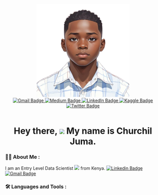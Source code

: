 

<div id="header"  align="center" >
  <picture >
  <img src="https://github.com/Chacho-Juma/Chacho-Juma/blob/72903b864391838bc5ab410a62fb4bb10ddcc352/images/ChurchilJuma.png"  width="300" height = "300" >
</picture>
  <div id="badges">

  <a href="mailto: ochiengchurchil75@gmail.com?cc=churchiljuma75@gmail.com" target="_blank">
    <img src="https://img.shields.io/badge/Gmail-EA4335?style=flat&logo=gmail&logoColor=white" alt="Gmail Badge"/>
  </a>

  <a href="https://medium.com/@ochiengchurchil75/" target="_blank">
    <img src="https://img.shields.io/badge/Medium-12100E?style=flat&logo=medium&logoColor=white" alt="Medium Badge"/>
  </a>
  
  <a href="https://www.linkedin.com/in/churchiljuma/">
    <img src="https://img.shields.io/badge/LinkedIn-0077B5?style=flat&logo=linkedin&logoColor=white" alt="LinkedIn Badge"/>
  </a>
     
  <a href="https://www.kaggle.com/churchiljuma/code/">
    <img src="https://img.shields.io/badge/Kaggle-20BEFF?style=flat&logo=Kaggle&logoColor=white" alt="Kaggle Badge"/>
  </a>
  
  <a href="https://x.com/chacho_juma/">
    <img src="https://img.shields.io/badge/Twitter-000000?style=flat&logo=x&logoColor=white" alt="Twitter Badge"/>
  </a>

  </div>

  <div>  
    <img src="https://komarev.com/ghpvc/?username=Chacho-Juma&style=flat-square&color=blue" alt=""/>
  </div>
  <h1>
  Hey there,
  <img src="https://media.giphy.com/media/hvRJCLFzcasrR4ia7z/giphy.gif" width="30px"/>
  My name is <strong>Churchil Juma.</strong>
  </h1>
</div>

### :man_technologist: About Me :

I am an Entry Level Data Scientist <img src="https://media.giphy.com/media/WUlplcMpOCEmTGBtBW/giphy.gif" width="30"> from Kenya.
[![Linkedin Badge](https://img.shields.io/badge/LinkedIn-0077B5?style=flat&logo=Linkedin&logoColor=white)]("https://www.linkedin.com/in/churchiljuma/")
[![Gmail Badge](https://img.shields.io/badge/Gmail-EA4335?style=flat&logo=gmail&logoColor=white)]("mailto:ochiengchurchil75@gmail.com?cc=churchiljuma75@gmail.com")
### :hammer_and_wrench: Languages and Tools :

<!--
**Chacho-Juma/Chacho-Juma** is a ✨ _special_ ✨ repository because its `README.md` (this file) appears on your GitHub profile.

Here are some ideas to get you started:

- 🔭 I’m currently working on ...
- 🌱 I’m currently learning ...
- 👯 I’m looking to collaborate on ...
- 🤔 I’m looking for help with ...
- 💬 Ask me about ...
- 📫 How to reach me: ...
- 😄 Pronouns: ...
- ⚡ Fun fact: ...
-->
